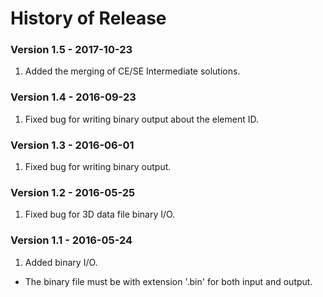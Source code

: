 History of Release
==================

### Version 1.5 - 2017-10-23

1. Added the merging of CE/SE Intermediate solutions.

### Version 1.4 - 2016-09-23

1. Fixed bug for writing binary output about the element ID.

### Version 1.3 - 2016-06-01

1. Fixed bug for writing binary output.

### Version 1.2 - 2016-05-25

1. Fixed bug for 3D data file binary I/O.

### Version 1.1 - 2016-05-24

1. Added binary I/O.
- The binary file must be with extension '.bin' for both input and output.
